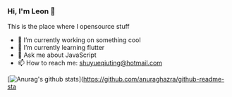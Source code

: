 ### Hi, I'm Leon 👋

This is the place where I opensource stuff

- 🔭 I’m currently working on something cool
- 🌱 I’m currently learning flutter
- 💬 Ask me about JavaScript
- 📫 How to reach me: shuyueqiuting@hotmail.com

[![Anurag's github stats](https://github-readme-stats.vercel.app/api?username=jiangxinlei)](https://github.com/anuraghazra/github-readme-sta
